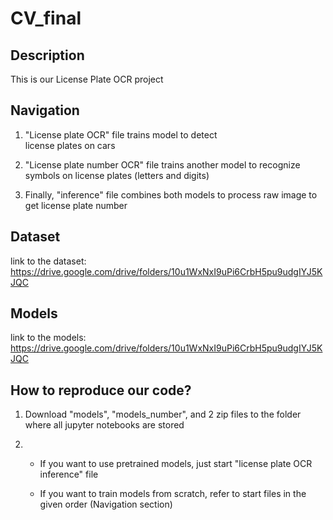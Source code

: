 # CV_final

## Description
This is our License Plate OCR project

## Navigation

1. "License plate OCR" file trains model to detect  
license plates on cars

2. "License plate number OCR" file trains another model to  recognize symbols on license plates (letters and digits)

3. Finally, "inference" file combines both models to process raw image to get license plate number

## Dataset

link to the dataset: https://drive.google.com/drive/folders/10u1WxNxI9uPi6CrbH5pu9udgIYJ5KJQC

## Models

link to the models: https://drive.google.com/drive/folders/10u1WxNxI9uPi6CrbH5pu9udgIYJ5KJQC

## How to reproduce our code?

1. Download "models", "models_number", and 2 zip files to the folder where all jupyter notebooks are stored

2. - If you want to use pretrained models, just start "license plate OCR inference" file

   - If you want to train models from scratch, refer to start files in the given order (Navigation section)

